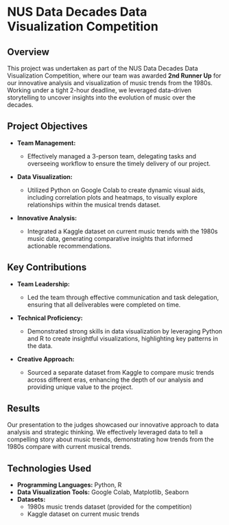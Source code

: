 # NUS Data Decades Data Visualization Competition

## Overview

This project was undertaken as part of the NUS Data Decades Data Visualization Competition, where our team was awarded **2nd Runner Up** for our innovative analysis and visualization of music trends from the 1980s. Working under a tight 2-hour deadline, we leveraged data-driven storytelling to uncover insights into the evolution of music over the decades.

## Project Objectives

- **Team Management:**
  - Effectively managed a 3-person team, delegating tasks and overseeing workflow to ensure the timely delivery of our project.
  
- **Data Visualization:**
  - Utilized Python on Google Colab to create dynamic visual aids, including correlation plots and heatmaps, to visually explore relationships within the musical trends dataset.
  
- **Innovative Analysis:**
  - Integrated a Kaggle dataset on current music trends with the 1980s music data, generating comparative insights that informed actionable recommendations.

## Key Contributions

- **Team Leadership:**
  - Led the team through effective communication and task delegation, ensuring that all deliverables were completed on time.
  
- **Technical Proficiency:**
  - Demonstrated strong skills in data visualization by leveraging Python and R to create insightful visualizations, highlighting key patterns in the data.
  
- **Creative Approach:**
  - Sourced a separate dataset from Kaggle to compare music trends across different eras, enhancing the depth of our analysis and providing unique value to the project.

## Results

Our presentation to the judges showcased our innovative approach to data analysis and strategic thinking. We effectively leveraged data to tell a compelling story about music trends, demonstrating how trends from the 1980s compare with current musical trends.

## Technologies Used

- **Programming Languages:** Python, R
- **Data Visualization Tools:** Google Colab, Matplotlib, Seaborn
- **Datasets:** 
  - 1980s music trends dataset (provided for the competition)
  - Kaggle dataset on current music trends
